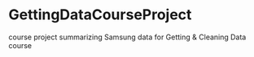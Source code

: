 # GettingDataCourseProject
course project summarizing Samsung data for Getting &amp; Cleaning Data course
